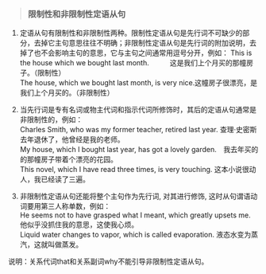 >### 限制性和非限制性定语从句
 	
1. 定语从句有限制性和非限制性两种。限制性定语从句是先行词不可缺少的部分，去掉它主句意思往往不明确；非限制性定语从句是先行词的附加说明，去掉了也不会影响主句的意思，它与主句之间通常用逗号分开，例如：
This is the house which we bought last month.　　　这是我们上个月买的那幢房子。（限制性） <br>
The house, which we bought last month, is very nice.这幢房子很漂亮，是我们上个月买的。（非限制性） <br>
2. 当先行词是专有名词或物主代词和指示代词所修饰时，其后的定语从句通常是非限制性的，例如： <br>
Charles Smith, who was my former teacher, retired last year. 查理·史密斯去年退休了，他曾经是我的老师。 <br>
My house, which I bought last year, has got a lovely garden.　我去年买的的那幢房子带着个漂亮的花园。 <br>
This novel, which I have read three times, is very touching. 这本小说很动人，我已经读了三遍。

3. 非限制性定语从句还能将整个主句作为先行词, 对其进行修饰, 这时从句谓语动词要用第三人称单数，例如： <br>
He seems not to have grasped what I meant, which greatly upsets me. 他似乎没抓住我的意思，这使我心烦。 <br>
Liquid water changes to vapor, which is called evaporation. 液态水变为蒸汽，这就叫做蒸发。 <br>

说明：关系代词that和关系副词why不能引导非限制性定语从句。